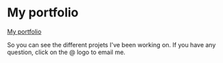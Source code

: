# My portfolio
[My portfolio](http://sandravilder.com/)

So you can see the different projets I've been working on. If you have any question, click on the @ logo to email me.
